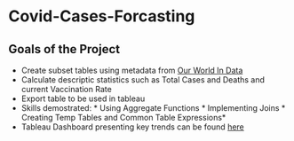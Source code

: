 # Covid-Cases-Forcasting
## Goals of the Project
* Create subset tables using metadata from [Our World In Data](https://ourworldindata.org/covid-deaths)
* Calculate descriptic statistics such as Total Cases and Deaths and current Vaccination Rate
* Export table to be used in tableau
* Skills demostrated: 
                      * Using Aggregate Functions
                      * Implementing Joins 
                      * Creating Temp Tables and Common Table Expressions*
* Tableau Dashboard presenting key trends can be found [here](https://public.tableau.com/app/profile/lavanya.muthukumar1967/viz/Covid_dashborad/Dashboard1)
